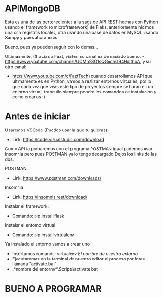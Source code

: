 # APIMongoDB
Esta es una de las pertenecientes a la saga de API REST hechas con Python usando el framework (o microframework) de Flaks, anteriormente hicimos una con registros locales, otra usando una base de datos en MySQL usando Xampp y pues ahora este. 

Bueno, pues ya pueden seguir con lo demas...

Ultimamente, 
(Gracias a Fazt, visiten su canal es demasiado bueno: - https://www.youtube.com/channel/UCMn28O1sQGochG94HdlthbA, 
y su otro canal: 
- https://www.youtube.com/c/FaztTech) 
cuando desarrollamos API que ultimamente es en Python, vamos a realizar entornos virtuales, por lo que cada vez que veas este tipo de proyectos siempre se haran en un entorno virtual, tranquilo siempre pondre los comandos de instalacion y como crearlos :)


# Antes de iniciar

Usaremos VSCode (Puedes usar la que tu quieras)
- Link: https://code.visualstudio.com/download


Como API la probaremos con el programa POSTMAN igual podemos usar Insomnia pero pues POSTMAN ya lo tengo decargado
Dejos los links de las dos:

POSTMAN
- Link: https://www.postman.com/downloads/

Insomnia
- Link: https://insomnia.rest/download/ 

Instalar el framework:
- Comando: pip install flask

Instalar el entorno virtual
- Comando: pip install virtualenv


Ya instalado el entorno vamos a crear uno

- Insertamos comando: virtualenv *El nombre de nuestro entorno*
- Ejecutaremos en la terminal de nuestro editor el proceso por lotes llamada "activate.bat"
- .\*nombre del entorno*\Scripts\activate.bat

# BUENO A PROGRAMAR
